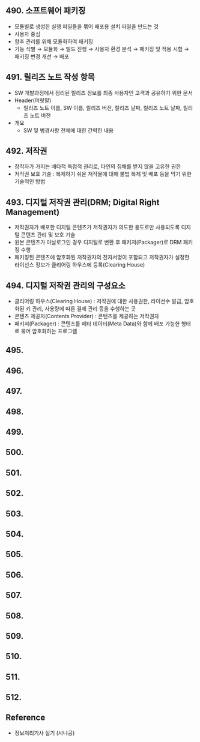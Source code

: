 ## 490. 소프트웨어 패키징
- 모듈별로 생성한 실행 파일들을 묶어 배포용 설치 파일을 만드는 것
- 사용자 중심
- 향후 관리를 위해 모듈화하여 패키징
- 기능 식별 → 모듈화 → 빌드 진행 → 사용자 환경 분석 → 패키징 및 적용 시험 → 패키징 변경 개선 → 배포

## 491. 릴리즈 노트 작성 항목
- SW 개발과정에서 정리된 릴리즈 정보를 최종 사용자인 고객과 공유하기 위한 문서
- Header(머릿말)
	- 릴리즈 노트 이름, SW 이름, 릴리즈 버전, 릴리즈 날짜, 릴리즈 노트 날짜, 릴리즈 노트 버전
- 개요
	- SW 및 병경사항 전체에 대한 간략한 내용

## 492. 저작권
- 창작자가 가지는 배타적 독점적 권리로, 타인의 침해를 받지 않을 고유한 권한
- 저작권 보호 기술 : 복제하기 쉬운 저작물에 대해 불법 복제 및 배포 등을 막기 위한 기술적인 방법

## 493. 디지털 저작권 관리(DRM; Digital Right Management)
- 저작권자가 배포한 디지털 콘텐츠가 저작권자가 의도한 용도로만 사용되도록 디지털 콘텐츠 관리 및 보호 기술
- 원본 콘텐츠가 아날로그인 경우 디지털로 변환 후 패키저(Packager)로 DRM 패키징 수행
- 패키징된 콘텐츠에 암호화된 저작권자의 전자서명이 포함되고 저작권자가 설정한 라이선스 정보가 클리어링 하우스에 등록(Clearing House)

## 494. 디지털 저작권 관리의 구성요소
- 클리어링 하우스(Clearing House) : 저작권에 대한 사용권한, 라이선수 발급, 암호화된 키 관리, 사용량에 따른 결제 관리 등을 수행하는 곳
- 콘텐츠 제공자(Contents Provider) : 콘텐츠를 제공하는 저작권자
- 패키저(Packager) : 콘텐츠를 메타 데이터(Meta Data)와 함께 배포 가능한 형태로 묶어 암호화하는 프로그램

## 495. 

## 496. 

## 497. 

## 498. 

## 499. 

## 500. 

## 501. 

## 502. 

## 503. 

## 504. 

## 505. 

## 506. 

## 507. 

## 508. 

## 509. 

## 510. 

## 511. 

## 512. 



## Reference
- 정보처리기사 실기 (시나공)
